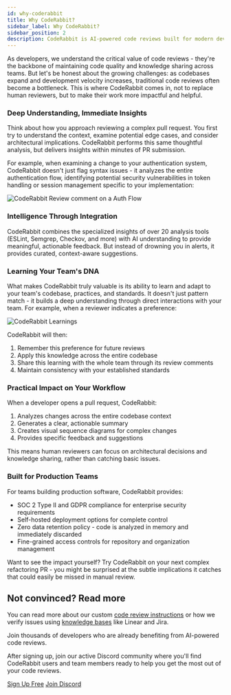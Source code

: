 ```yaml
---
id: why-coderabbit
title: Why CodeRabbit?
sidebar_label: Why CodeRabbit?
sidebar_position: 2
description: CodeRabbit is AI-powered code reviews built for modern development teams
---
```


As developers, we understand the critical value of code reviews - they're the backbone of maintaining code quality and knowledge sharing across teams. But let's be honest about the growing challenges: as codebases expand and development velocity increases, traditional code reviews often become a bottleneck. This is where CodeRabbit comes in, not to replace human reviewers, but to make their work more impactful and helpful.

### Deep Understanding, Immediate Insights

Think about how you approach reviewing a complex pull request. You first try to understand the context, examine potential edge cases, and consider architectural implications. CodeRabbit performs this same thoughtful analysis, but delivers insights within minutes of PR submission.

For example, when examining a change to your authentication system, CodeRabbit doesn't just flag syntax issues - it analyzes the entire authentication flow, identifying potential security vulnerabilities in token handling or session management specific to your implementation:

![CodeRabbit Review comment on a Auth Flow](/img/about/why-cr-auth-flow-cors.png "CodeRabbit Code Review Comment")

### Intelligence Through Integration

CodeRabbit combines the specialized insights of over 20 analysis tools (ESLint, Semgrep, Checkov, and more) with AI understanding to provide meaningful, actionable feedback. But instead of drowning you in alerts, it provides curated, context-aware suggestions.

### Learning Your Team's DNA

What makes CodeRabbit truly valuable is its ability to learn and adapt to your team's codebase, practices, and standards. It doesn't just pattern match - it builds a deep understanding through direct interactions with your team. For example, when a reviewer indicates a preference:

![CodeRabbit Learnings](/img/about/why-cr-learnings.png "How CodeRabbit learns and remembers org standards")

CodeRabbit will then:

1. Remember this preference for future reviews
2. Apply this knowledge across the entire codebase
3. Share this learning with the whole team through its review comments
4. Maintain consistency with your established standards

### Practical Impact on Your Workflow

When a developer opens a pull request, CodeRabbit:

1. Analyzes changes across the entire codebase context
2. Generates a clear, actionable summary
3. Creates visual sequence diagrams for complex changes
4. Provides specific feedback and suggestions

This means human reviewers can focus on architectural decisions and knowledge sharing, rather than catching basic issues.

### Built for Production Teams

For teams building production software, CodeRabbit provides:

- SOC 2 Type II and GDPR compliance for enterprise security requirements
- Self-hosted deployment options for complete control
- Zero data retention policy - code is analyzed in memory and immediately discarded
- Fine-grained access controls for repository and organization management

Want to see the impact yourself? Try CodeRabbit on your next complex refactoring PR - you might be surprised at the subtle implications it catches that could easily be missed in manual review.

## Not convinced? Read more

You can read more about our custom [code review instructions](/guides/review-instructions) or how we verify issues using [knowledge bases](/integrations/knowledge-base) like Linear and Jira.

Join thousands of developers who are already benefiting from AI-powered code reviews.

After signing up, join our active Discord community where you'll find CodeRabbit users and team members ready to help you get the most out of your code reviews.

<div style={{display: 'flex', gap: '10px', marginTop: '20px'}}>
  <a href="https://app.coderabbit.ai/login" className="button button--primary button--lg">Sign Up Free</a>
  <a href="https://discord.gg/coderabbit" className="button button--secondary button--lg">Join Discord</a>
</div>
